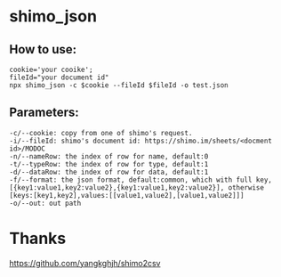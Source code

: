 # shimo_json

## How to use:

```shell
cookie='your cooike';
fileId="your document id"
npx shimo_json -c $cookie --fileId $fileId -o test.json
```

## Parameters:

```
-c/--cookie: copy from one of shimo's request.
-i/--fileId: shimo's document id: https://shimo.im/sheets/<docment id>/MODOC
-n/--nameRow: the index of row for name, default:0
-t/--typeRow: the index of row for type, default:1
-d/--dataRow: the index of row for data, default:1
-f/--format: the json format, default:common, which with full key,[{key1:value1,key2:value2},{key1:value1,key2:value2}], otherwise [keys:[key1,key2],values:[[value1,value2],[value1,value2]]]
-o/--out: out path

```

# Thanks
https://github.com/yangkghjh/shimo2csv
